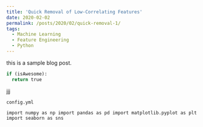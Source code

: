 ```yaml
---
title: 'Quick Removal of Low-Correlating Features'
date: 2020-02-02
permalink: /posts/2020/02/quick-removal-1/
tags:
  - Machine Learning
  - Feature Engineering
  - Python
---
```

  
  this is a sample blog post.

```python
if (isAwesome):
  return true
```

jjj

`config.yml`

`import numpy as np
import pandas as pd
import matplotlib.pyplot as plt
import seaborn as sns`
